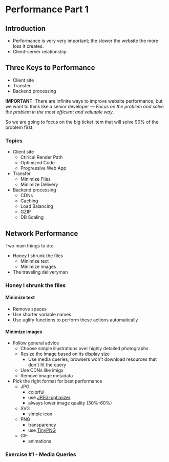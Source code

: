 # Performance Part 1

## Introduction

* Performance is very very important; the slower the website the more loss it creates.
* Client-server relationship

## Three Keys to Performance

* Client site
* Transfer
* Backend processing

**IMPORTANT**: There are infinite ways to improve website performance, but we want to think like a senior developer — *Focus on the problem and solve the problem in the most efficient and valuable way*.

So we are going to focus on the big ticket item that will solve 90% of the problem first.

### Topics

* Client site
  * Ctirical Render Path
  * Optimized Code
  * Progressive Web App
* Transfer
  * Minimize Files
  * Minimize Delivery
* Backend processing
  * CDNs
  * Caching
  * Load Balancing
  * GZIP
  * DB Scaling

## Network Performance

Two main things to do:

* Honey I shrunk the files
  * Minimize text
  * Minimize images
* The traveling deliveryman

### Honey I shrunk the files

#### Minimize text

* Remove spaces
* Use shorter variable names
* Use uglify functions to perform these actions automatically

#### Minimize images

* Follow general advice
  * Choose simple illustrations over highly detailed photographs
  * Resize the image based on its display size
    * Use media queries; browsers won't download resources that don't fit the query
  * Use CDNs like imigx
  * Remove image metadata
* Pick the right format for best performance
  * JPG
    * colorful
    * use [JPEG-optimizer](http://www.jpeg-optimizer.com)
    * always lower image quality (30%-60%)
  * SVG
    * simple icon
  * PNG
    * transparency
    * use [TinyPNG](https://tinypng.com)
  * GIF
    * animations

### Exercise #1 - Media Queries


